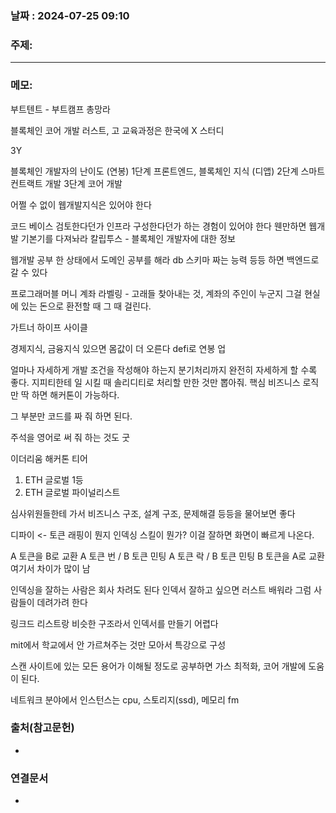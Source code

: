 
### 날짜 : 2024-07-25 09:10

### 주제: 

---
### 메모: 
부트텐트 - 부트캠프 총망라

블록체인 코어 개발
러스트, 고
교육과정은 한국에 X
스터디

3Y

블록체인 개발자의 난이도 (연봉)
1단계
프론트엔드, 블록체인 지식 (디앱)
2단계 
스마트 컨트랙트 개발
3단계
코어 개발

어쩔 수 없이 웹개발지식은 있어야 한다

코드 베이스 검토한다던가 인프라 구성한다던가 하는 경험이 있어야 한다
웬만하면 웹개발 기본기를 다져놔라
칼립투스 - 블록체인 개발자에 대한 정보

웹개발 공부 한 상태에서 도메인 공부를 해라
db 스키마 짜는 능력 등등 하면 백엔드로 갈 수 있다

프로그래머블 머니
계좌 라벨링 - 고래들 찾아내는 것, 계좌의 주인이 누군지
그걸 현실에 있는 돈으로 환전할 때 그 때 걸린다.

가트너 하이프 사이클

경제지식, 금융지식 있으면 몸값이 더 오른다
defi로 연봉 업

얼마나 자세하게 개발 조건을 작성해야 하는지
분기처리까지 완전히 자세하게 할 수록 좋다.
지피티한테 일 시킬 때 솔리디티로 처리할 만한 것만 뽑아줘.
핵심 비즈니스 로직만 딱 하면 해커톤이 가능하다.

그 부분만 코드를 짜 줘 하면 된다.

주석을 영어로 써 줘
하는 것도 굿

이더리움 해커톤 티어
1. ETH 글로벌 1등
2. ETH 글로벌 파이널리스트

심사위원들한테 가서 비즈니스 구조, 설계 구조, 문제해결 등등을 물어보면 좋다

디파이 <- 토큰 래핑이 뭔지
인덱싱 스킬이 뭔가? 이걸 잘하면 화면이 빠르게 나온다. 

A 토큰을 B로 교환
	A 토큰 번 / B 토큰 민팅
	A 토큰 락 / B 토큰 민팅
B 토큰을 A로 교환
여기서 차이가 많이 남

인덱싱을 잘하는 사람은 회사 차려도 된다
인덱서 잘하고 싶으면 러스트 배워라 그럼 사람들이 데려가려 한다

링크드 리스트랑 비슷한 구조라서 인덱서를 만들기 어렵다

mit에서 학교에서 안 가르쳐주는 것만 모아서 특강으로 구성

스캔 사이트에 있는 모든 용어가 이해될 정도로 공부하면 가스 최적화, 코어 개발에 도움이 된다.

네트워크 분야에서 인스턴스는
cpu, 스토리지(ssd), 메모리 fm

### 출처(참고문헌)
-

### 연결문서
-